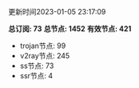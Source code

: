更新时间2023-01-05 23:17:09

**总订阅: 73**
**总节点: 1452**
**有效节点: 421**
- trojan节点: 99
- v2ray节点: 245
- ss节点: 73
- ssr节点: 4
